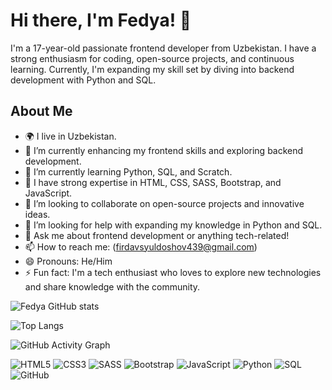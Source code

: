 # Hi there, I'm  Fedya! 👋

I'm a 17-year-old passionate frontend developer from Uzbekistan. I have a strong enthusiasm for coding, open-source projects, and continuous learning. Currently, I'm expanding my skill set by diving into backend development with Python and SQL.

## About Me

- 🌍 I live in Uzbekistan.
- 🔭 I’m currently enhancing my frontend skills and exploring backend development.
- 🌱 I’m currently learning Python, SQL, and Scratch.
- 💼 I have strong expertise in HTML, CSS, SASS, Bootstrap, and JavaScript.
- 👯 I’m looking to collaborate on open-source projects and innovative ideas.
- 🤔 I’m looking for help with expanding my knowledge in Python and SQL.
- 💬 Ask me about frontend development or anything tech-related!
- 📫 How to reach me: (firdavsyuldoshov439@gmail.com)
- 😄 Pronouns: He/Him
- ⚡ Fun fact: I'm a tech enthusiast who loves to explore new technologies and share knowledge with the community.


![Fedya GitHub stats](https://github-readme-stats.vercel.app/api?username=vppdev&show_icons=true&theme=radical)


![Top Langs](https://github-readme-stats.vercel.app/api/top-langs/?vppdev=yourusername&layout=compact&theme=radical)


![GitHub Activity Graph](https://activity-graph.herokuapp.com/graph?vppdev=yourusername&theme=react-dark)


![HTML5](https://img.shields.io/badge/-HTML5-000?&logo=HTML5)
![CSS3](https://img.shields.io/badge/-CSS3-000?&logo=CSS3)
![SASS](https://img.shields.io/badge/-SASS-000?&logo=SASS)
![Bootstrap](https://img.shields.io/badge/-Bootstrap-000?&logo=Bootstrap)
![JavaScript](https://img.shields.io/badge/-JavaScript-000?&logo=JavaScript)
![Python](https://img.shields.io/badge/-Python-000?&logo=Python)
![SQL](https://img.shields.io/badge/-SQL-000?&logo=MySQL)
![GitHub](https://img.shields.io/badge/-GitHub-000?&logo=GitHub)
